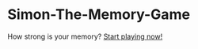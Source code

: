 # Simon-The-Memory-Game
How strong is your memory?
[Start playing now!](https://praj-pawar.github.io/Simon-The-Memory-Game/)
